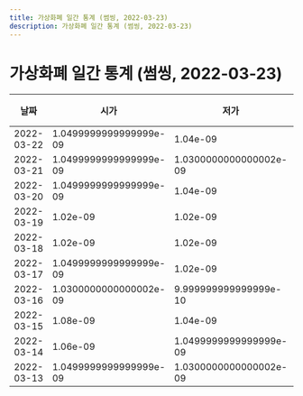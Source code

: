 ```yaml
---
title: 가상화폐 일간 통계 (썸씽, 2022-03-23)
description: 가상화폐 일간 통계 (썸씽, 2022-03-23)
---
```



가상화폐 일간 통계 (썸씽, 2022-03-23)
===

|날짜|시가|저가|고가|종가|비고|
|--|--|--|--|--|--|
|2022-03-22|1.0499999999999999e-09|1.04e-09|1.0499999999999999e-09|1.0499999999999999e-09|    |
|2022-03-21|1.0499999999999999e-09|1.0300000000000002e-09|1.06e-09|1.06e-09|    |
|2022-03-20|1.0499999999999999e-09|1.04e-09|1.0499999999999999e-09|1.04e-09|    |
|2022-03-19|1.02e-09|1.02e-09|1.02e-09|1.02e-09|    |
|2022-03-18|1.02e-09|1.02e-09|1.02e-09|1.02e-09|    |
|2022-03-17|1.0499999999999999e-09|1.02e-09|1.0499999999999999e-09|1.04e-09|    |
|2022-03-16|1.0300000000000002e-09|9.999999999999999e-10|1.0300000000000002e-09|9.999999999999999e-10|    |
|2022-03-15|1.08e-09|1.04e-09|1.13e-09|1.04e-09|    |
|2022-03-14|1.06e-09|1.0499999999999999e-09|1.0699999999999998e-09|1.0699999999999998e-09|    |
|2022-03-13|1.0499999999999999e-09|1.0300000000000002e-09|1.0499999999999999e-09|1.04e-09|    |
